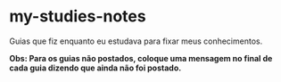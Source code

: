 # my-studies-notes

Guias que fiz enquanto eu estudava para fixar meus conhecimentos.

**Obs: Para os guias não postados, coloque uma mensagem no final de cada guia dizendo que ainda não foi postado.**